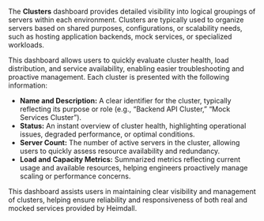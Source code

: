 The **Clusters** dashboard provides detailed visibility into logical groupings of servers within each environment. Clusters are typically used to organize servers based on shared purposes, configurations, or scalability needs, such as hosting application backends, mock services, or specialized workloads.

This dashboard allows users to quickly evaluate cluster health, load distribution, and service availability, enabling easier troubleshooting and proactive management. Each cluster is presented with the following information:

* **Name and Description:** A clear identifier for the cluster, typically reflecting its purpose or role (e.g., “Backend API Cluster,” “Mock Services Cluster”).
* **Status:** An instant overview of cluster health, highlighting operational issues, degraded performance, or optimal conditions.
* **Server Count:** The number of active servers in the cluster, allowing users to quickly assess resource availability and redundancy.
* **Load and Capacity Metrics:** Summarized metrics reflecting current usage and available resources, helping engineers proactively manage scaling or performance concerns.

This dashboard assists users in maintaining clear visibility and management of clusters, helping ensure reliability and responsiveness of both real and mocked services provided by Heimdall.
